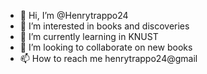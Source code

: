 - 👋 Hi, I’m @Henrytrappo24
- 👀 I’m interested in books and discoveries
- 🌱 I’m currently learning in KNUST
- 💞️ I’m looking to collaborate on new books
- 📫 How to reach me henrytrappo24@gmail

<!---
Henrytrappo24/Henrytrappo24 is a ✨ special ✨ repository because its `README.md` (this file) appears on your GitHub profile.
You can click the Preview link to take a look at your changes.
--->
